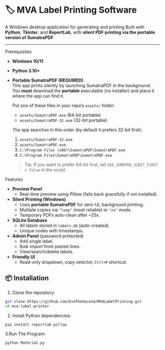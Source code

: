 # 🏷️ MVA Label Printing Software

A Windows desktop application for generating and printing
Built with **Python**, **Tkinter**, and **ReportLab**, with **silent PDF printing via the portable version of SumatraPDF**.

---

 Prerequisites

- **Windows 10/11**
- **Python 3.10+**
- **Portable SumatraPDF (REQUIRED)**  
  This app prints silently by launching SumatraPDF in the background.  
  You **must** download the **portable** executable (no installer) and place it where the app can find it.

  Put one of these files in your repo’s `assets/` folder:
  - `assets/SumatraPDF.exe` (64-bit portable)
  - `assets/SumatraPDF-32.exe` (32-bit portable)

  The app searches in this order (by default it prefers 32-bit first):
  1. `assets/SumatraPDF-32.exe`
  2. `assets/SumatraPDF.exe`
  3. `C:\Program Files (x86)\SumatraPDF\SumatraPDF.exe`
  4. `C:\Program Files\SumatraPDF\SumatraPDF.exe`

  > Tip: If you want to prefer 64-bit first, set `USE_SUMATRA_32BIT_FIRST = False` in the script.

 Features

- **Preview Panel**
  - Real-time preview using Pillow (falls back gracefully if not installed).
- **Silent Printing (Windows)**
  - Uses **portable SumatraPDF** for zero-UI, background printing.
  - Multiple copies via `"loop"` (most reliable) or `"nx"` mode.
  - Temporary PDFs auto-clean after ~25s.
- **SQLite Database**
  - All labels stored in `labels.db` (auto-created).
  - Unique codes with timestamps.
- **Admin Panel** (password protected)
  - Add single label.
  - Bulk import from pasted lines.
  - View/search/delete labels.
- **Friendly UI**
  - Read-only dropdown, copy selector, `Ctrl+P` shortcut.

## 📦 Installation

1. Clone the repository:
 ```bash
 git clone https://github.com/EvoTheSecond/MVALabelPrinting.git
 cd mva-label-printer
 ```

2. Install Python dependencies:
  ```bash
pip install reportlab pillow
```

3.Run The Program:
```bash
python Material.py
```


